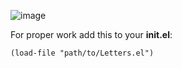 ![image](https://github.com/user-attachments/assets/ad3e31a4-f6ab-4a91-bb06-b1d2eee8d8bf)

For proper work add this to your **init.el**:

    (load-file "path/to/Letters.el")
  
